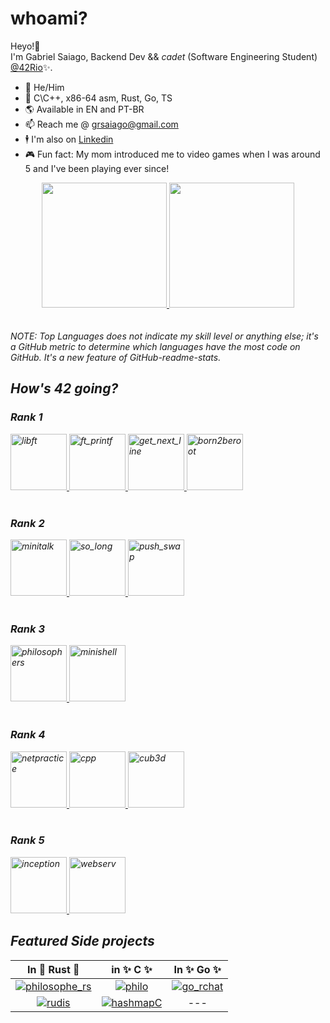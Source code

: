 # whoami?

Heyo!👋 <br>
I'm Gabriel Saiago, Backend Dev && _cadet_ (Software Engineering Student) [@42Rio](https://42.rio/)✨. <br>
*  🧔   He/Him
*  🧠   C\C++, x86-64 asm, Rust, Go, TS
*  🌎   Available in EN and PT-BR
*  📫   Reach me @ grsaiago@gmail.com
*  🕴   I'm also on [Linkedin](https://linkedin.com/in/grsaiago/)
*  🎮   Fun fact: My mom introduced me to video games when I was around 5 and I've been playing ever since!

<div align="center">
<a href="https://github.com/Grsaiago">
  <img height="200em" src="https://github-readme-stats.vercel.app/api/top-langs/?username=Grsaiago&show_icons=true&theme=gruvbox" />
  <img height="200em" src="https://github-readme-stats.vercel.app/api?username=Grsaiago&show_icons=true&theme=gruvbox" />
</a>
</div>
<br> <br/>
<i>NOTE: Top Languages does not indicate my skill level or anything else; it's a GitHub metric to determine which languages have the most code on GitHub. It's a new feature of GitHub-readme-stats.<i/>

## How's 42 going?
### Rank 1
<a href="https://github.com/Grsaiago/libft">
  <img alt="libft" src="https://user-images.githubusercontent.com/98427284/175352149-d1146a34-d163-4d0e-806f-1c63c04d3663.png" height="90" width="90">
</a>
<a href="https://github.com/Grsaiago/ft_printf">
  <img alt="ft_printf" src="https://user-images.githubusercontent.com/98427284/175838265-59e18bf3-b8b3-46d3-8b3e-1f7ce4b2e9a7.png" height="90" width="90">
</a>
<a href="https://github.com/Grsaiago/get_next_line">
  <img alt="get_next_line" src="https://user-images.githubusercontent.com/98427284/215275443-863df3a6-73cc-4e2f-a7b1-23449db27ce7.png" height="90" width="90">
</a>
<a href="https://github.com/Grsaiago">
  <img alt="born2beroot" src="https://github.com/user-attachments/assets/ce091b07-fe28-4a55-8483-09d80867d0d7" height="90" width="90">
</a>
<br> <br/>

### Rank 2
<a href="https://github.com/Grsaiago/Minitalk">
  <img alt="minitalk" src="https://user-images.githubusercontent.com/98427284/215275917-3d4df0d9-b696-4c05-94bc-52333cc6683c.png" height="90" width="90">
</a>
<a href="https://github.com/Grsaiago/so_long">
  <img alt="so_long" src="https://user-images.githubusercontent.com/98427284/215276466-c730acbb-8279-463b-927f-1e8017469797.png" height="90" width="90">
</a>
<a href="https://github.com/Grsaiago/push_swap">
  <img alt="push_swap" src="https://user-images.githubusercontent.com/98427284/215276770-a1c06dc9-660b-4069-a31f-3134f3d667e1.png" height="90" width="90">
</a>
<br> <br/>

### Rank 3
<a href="https://github.com/Grsaiago/Philosophers">
  <img alt="philosophers" src="https://user-images.githubusercontent.com/98427284/215276897-36c0f69d-d532-4471-aea4-5c8ee5037a8c.png" height="90" width="90">
</a>
<a href="https://github.com/Grsaiago/minishell">
  <img alt="minishell" src="https://github-production-user-asset-6210df.s3.amazonaws.com/98427284/274425723-2bb3ab74-5f5e-4b3b-9a5a-cbfbcc6aa26d.png" height="90" width="90">
</a>
<br> <br/>

### Rank 4
<a href="https://github.com/Grsaiago">
  <img alt="netpractice" src="https://github-production-user-asset-6210df.s3.amazonaws.com/98427284/274426768-df542a91-6d30-4d9c-8b3a-85aa0be2f754.png" height="90" width="90">
</a>
<a href="https://github.com/Grsaiago/cpp_piscine">
  <img alt="cpp" src="https://github-production-user-asset-6210df.s3.amazonaws.com/98427284/274426946-b0098b2b-f617-41db-99ae-28af6bfe8f49.png" height="90" width="90">
</a>
<a href="https://github.com/Grsaiago/cube3d">
  <img alt="cub3d" src="https://github.com/user-attachments/assets/bc929670-9263-4c75-beb3-5d982cc85dad" height="90" width="90">
</a>
<br></br>

### Rank 5
<a href="https://github.com/Grsaiago">
  <img alt="inception" src="https://github.com/user-attachments/assets/8603a7a3-bb22-41c9-bb0a-ae7c8b9ca15e" height="90" width="90">
</a>
<a href="https://github.com/Grsaiago">
  <img alt="webserv" src="https://github.com/user-attachments/assets/aae4d2ee-f65f-460a-95c2-6dcc45eded81" height="90" width="90">
</a>

## Featured Side projects
| In 🦀 Rust 🦀 | in ✨ C ✨ | In ✨ Go ✨ |
| :---: | :---: | :---: |
| <a href="https://github.com/Grsaiago/philosophe_rs">![philosophe_rs][philosophe_rs_repocard]</a> | <a href="https://github.com/Grsaiago/philosophers">![philo][philo_repocard]</a> | <a href="https://github.com/Grsaiago/go_rchat">![go_rchat][go_rchat_repocard] |
| <a href="https://github.com/Grsaiago/rudis"> ![rudis][rudis_repocard]</a> | <a href="https://github.com/Grsaiago/hashmapC">![hashmapC][hashmapC_repocard]</a> | --- |


[philosophe_rs_repocard]: https://github-readme-stats.vercel.app/api/pin/?username=Grsaiago&repo=philosophe_rs&theme=gruvbox
[rudis_repocard]: https://github-readme-stats.vercel.app/api/pin/?username=Grsaiago&repo=rudis&theme=gruvbox

[philo_repocard]: https://github-readme-stats.vercel.app/api/pin/?username=Grsaiago&repo=philosophers&theme=gruvbox
[hashmapC_repocard]: https://github-readme-stats.vercel.app/api/pin/?username=Grsaiago&repo=hashmapC&theme=gruvbox

[go_rchat_repocard]: https://github-readme-stats.vercel.app/api/pin/?username=Grsaiago&repo=go_rchat&theme=gruvbox
